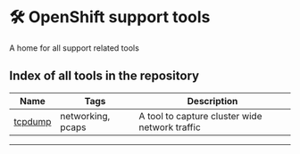 # 🛠  OpenShift support tools

A home for all support related tools


## Index of all tools in the repository

| Name       | Tags               | Description                                    |
| ---------- | ------------------ | ---------------------------------------------- |
| [tcpdump]  | networking, pcaps  | A tool to capture cluster wide network traffic |



---
[tcpdump]: github.com/support-tools/tools/blob/main/tcpdump/
